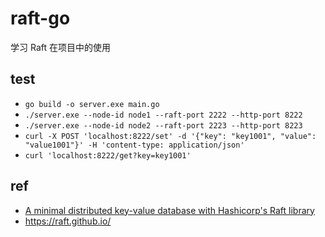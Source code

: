 # raft-go
学习 Raft 在项目中的使用

## test
* `go build -o server.exe main.go`
* `./server.exe --node-id node1 --raft-port 2222 --http-port 8222`
* `./server.exe --node-id node2 --raft-port 2223 --http-port 8223`
* `curl -X POST 'localhost:8222/set' -d '{"key": "key1001", "value": "value1001"}' -H 'content-type: application/json'`
* `curl 'localhost:8222/get?key=key1001'`

## ref
* [A minimal distributed key-value database with Hashicorp's Raft library](https://notes.eatonphil.com/minimal-key-value-store-with-hashicorp-raft.html)
* https://raft.github.io/